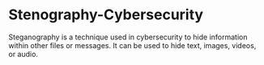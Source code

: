 # Stenography-Cybersecurity
Steganography is a technique used in cybersecurity to hide information within other files or messages. It can be used to hide text, images, videos, or audio. 
